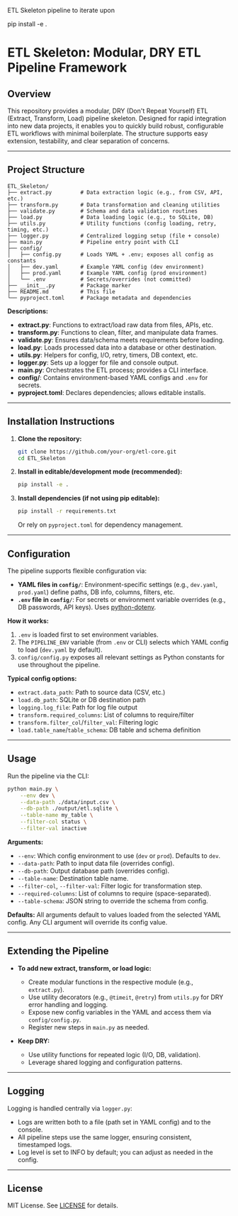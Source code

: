 
ETL Skeleton pipeline to iterate upon


pip install -e .

# ETL Skeleton: Modular, DRY ETL Pipeline Framework

## Overview

This repository provides a modular, DRY (Don't Repeat Yourself) ETL (Extract, Transform, Load) pipeline skeleton. Designed for rapid integration into new data projects, it enables you to quickly build robust, configurable ETL workflows with minimal boilerplate. The structure supports easy extension, testability, and clear separation of concerns.

---

## Project Structure

```text
ETL_Skeleton/
├── extract.py         # Data extraction logic (e.g., from CSV, API, etc.)
├── transform.py       # Data transformation and cleaning utilities
├── validate.py        # Schema and data validation routines
├── load.py            # Data loading logic (e.g., to SQLite, DB)
├── utils.py           # Utility functions (config loading, retry, timing, etc.)
├── logger.py          # Centralized logging setup (file + console)
├── main.py            # Pipeline entry point with CLI
├── config/
│   ├── config.py      # Loads YAML + .env; exposes all config as constants
│   ├── dev.yaml       # Example YAML config (dev environment)
│   ├── prod.yaml      # Example YAML config (prod environment)
│   └── .env           # Secrets/overrides (not committed)
├── __init__.py        # Package marker
├── README.md          # This file
└── pyproject.toml     # Package metadata and dependencies
```

**Descriptions:**
- **extract.py**: Functions to extract/load raw data from files, APIs, etc.
- **transform.py**: Functions to clean, filter, and manipulate data frames.
- **validate.py**: Ensures data/schema meets requirements before loading.
- **load.py**: Loads processed data into a database or other destination.
- **utils.py**: Helpers for config, I/O, retry, timers, DB context, etc.
- **logger.py**: Sets up a logger for file and console output.
- **main.py**: Orchestrates the ETL process; provides a CLI interface.
- **config/**: Contains environment-based YAML configs and `.env` for secrets.
- **pyproject.toml**: Declares dependencies; allows editable installs.

---

## Installation Instructions

1. **Clone the repository:**
   ```bash
   git clone https://github.com/your-org/etl-core.git
   cd ETL_Skeleton
   ```
2. **Install in editable/development mode (recommended):**
   ```bash
   pip install -e .
   ```
3. **Install dependencies (if not using pip editable):**
   ```bash
   pip install -r requirements.txt
   ```
   Or rely on `pyproject.toml` for dependency management.

---

## Configuration

The pipeline supports flexible configuration via:

- **YAML files in `config/`**: Environment-specific settings (e.g., `dev.yaml`, `prod.yaml`) define paths, DB info, columns, filters, etc.
- **`.env` file in `config/`**: For secrets or environment variable overrides (e.g., DB passwords, API keys). Uses [python-dotenv](https://pypi.org/project/python-dotenv/).

**How it works:**
1. `.env` is loaded first to set environment variables.
2. The `PIPELINE_ENV` variable (from `.env` or CLI) selects which YAML config to load (`dev.yaml` by default).
3. `config/config.py` exposes all relevant settings as Python constants for use throughout the pipeline.

**Typical config options:**
- `extract.data_path`: Path to source data (CSV, etc.)
- `load.db_path`: SQLite or DB destination path
- `logging.log_file`: Path for log file output
- `transform.required_columns`: List of columns to require/filter
- `transform.filter_col`/`filter_val`: Filtering logic
- `load.table_name`/`table_schema`: DB table and schema definition

---

## Usage

Run the pipeline via the CLI:
```bash
python main.py \
    --env dev \
    --data-path ./data/input.csv \
    --db-path ./output/etl.sqlite \
    --table-name my_table \
    --filter-col status \
    --filter-val inactive
```

**Arguments:**
- `--env`: Which config environment to use (`dev` or `prod`). Defaults to `dev`.
- `--data-path`: Path to input data file (overrides config).
- `--db-path`: Output database path (overrides config).
- `--table-name`: Destination table name.
- `--filter-col`, `--filter-val`: Filter logic for transformation step.
- `--required-columns`: List of columns to require (space-separated).
- `--table-schema`: JSON string to override the schema from config.

**Defaults:** All arguments default to values loaded from the selected YAML config. Any CLI argument will override its config value.

---

## Extending the Pipeline

- **To add new extract, transform, or load logic:**
  - Create modular functions in the respective module (e.g., `extract.py`).
  - Use utility decorators (e.g., `@timeit`, `@retry`) from `utils.py` for DRY error handling and logging.
  - Expose new config variables in the YAML and access them via `config/config.py`.
  - Register new steps in `main.py` as needed.

- **Keep DRY:**
  - Use utility functions for repeated logic (I/O, DB, validation).
  - Leverage shared logging and configuration patterns.

---

## Logging

Logging is handled centrally via `logger.py`:
- Logs are written both to a file (path set in YAML config) and to the console.
- All pipeline steps use the same logger, ensuring consistent, timestamped logs.
- Log level is set to INFO by default; you can adjust as needed in the config.

---

## License

MIT License. See [LICENSE](LICENSE) for details.